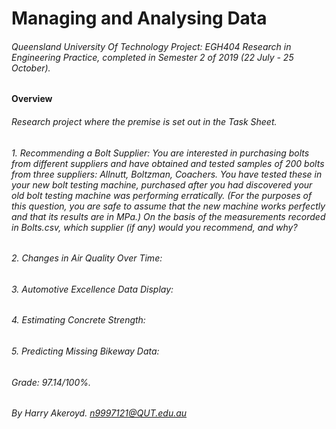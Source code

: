 # Managing and Analysing Data
###### Queensland University Of Technology Project: EGH404 Research in Engineering Practice, completed in Semester 2 of 2019 (22 July - 25 October).

#### Overview

###### Research project where the premise is set out in the *Task Sheet*.

###### 1. Recommending a Bolt Supplier: You are interested in purchasing bolts from different suppliers and have obtained and tested samples of 200 bolts from three suppliers: Allnutt, Boltzman, Coachers. You have tested these in your new bolt testing machine, purchased after you had discovered your old bolt testing machine was performing erratically. (For the purposes of this question, you are safe to assume that the new machine works perfectly and that its results are in MPa.) On the basis of the measurements recorded in Bolts.csv, which supplier (if any) would you recommend, and why?




###### 2. Changes in Air Quality Over Time:
###### 3. Automotive Excellence Data Display:
###### 4. Estimating Concrete Strength:
###### 5. Predicting Missing Bikeway Data:

###### Grade: 97.14/100%.
###### By Harry Akeroyd. n9997121@QUT.edu.au
